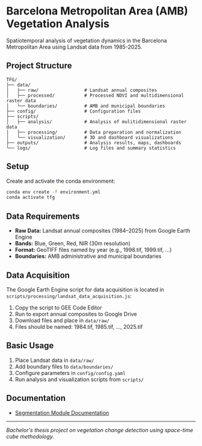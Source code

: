 # Barcelona Metropolitan Area (AMB) Vegetation Analysis

Spatiotemporal analysis of vegetation dynamics in the Barcelona Metropolitan Area using Landsat data from 1985-2025.

## Project Structure

```
TFG/
├── data/
│   ├── raw/                 # Landsat annual composites
│   ├── processed/           # Processed NDVI and multidimensional raster data
│   └── boundaries/          # AMB and municipal boundaries
├── config/                  # Configuration files
├── scripts/
│   ├── analysis/            # Analysis of mulitidimensional raster data
│   ├── processing/          # Data preparation and normalization
│   └── visualization/       # 3D and dashboard visualizations
├── outputs/                 # Analysis results, maps, dashboards
└── logs/                    # Log files and summary statistics
```

## Setup

Create and activate the conda environment:
```bash
conda env create -f environment.yml
conda activate tfg
```

## Data Requirements

- **Raw Data:** Landsat annual composites (1984–2025) from Google Earth Engine
- **Bands:** Blue, Green, Red, NIR (30m resolution)
- **Format:** GeoTIFF files named by year (e.g., 1998.tif, 1999.tif, ...)
- **Boundaries:** AMB administrative and municipal boundaries

## Data Acquisition

The Google Earth Engine script for data acquisition is located in `scripts/processing/landsat_data_acquisition.js`:

1. Copy the script to GEE Code Editor
2. Run to export annual composites to Google Drive  
3. Download files and place in `data/raw/`
4. Files should be named: 1984.tif, 1985.tif, ..., 2025.tif

## Basic Usage

1. Place Landsat data in `data/raw/`
2. Add boundary files to `data/boundaries/`
3. Configure parameters in `config/config.yaml`
4. Run analysis and visualization scripts from `scripts/`

## Documentation

- [Segmentation Module Documentation](https://jannisgru.github.io/TFG/scripts/analysis/segmentation/)

---

*Bachelor's thesis project on vegetation change detection using space-time cube methodology.*

